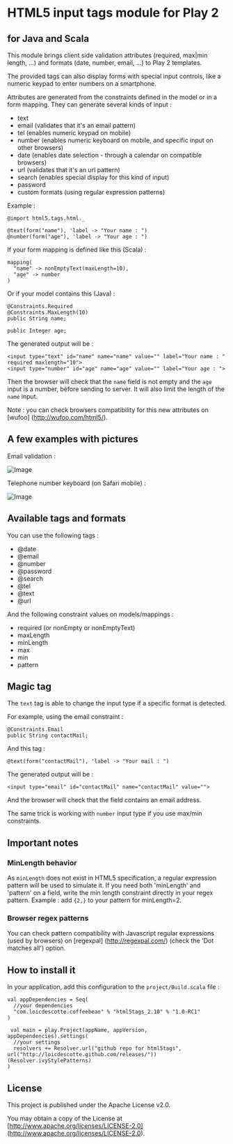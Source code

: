 # HTML5 input tags module for Play 2
## for Java and Scala

This module brings client side validation attributes (required, max|min length, ...) and formats (date, number, email, ...) to Play 2 templates.

The provided tags can also display forms with special input controls, like a numeric keypad to enter numbers on a smartphone.

Attributes are generated from the constraints defined in the model or in a form mapping. 
They can generate several kinds of input : 

 * text
 * email (validates that it's an email pattern)
 * tel (enables numeric keypad on mobile)
 * number (enables numeric keyboard on mobile, and specific input on other browsers) 
 * date (enables date selection - through a calendar on compatible browsers)
 * url (validates that it's an url pattern)
 * search (enables special display for this kind of input)
 * password 
 * custom formats (using regular expression patterns)

Example :

    @import html5.tags.html._

    @text(form("name"), 'label -> "Your name : ")
    @number(form("age"), 'label -> "Your age : ") 

If your form mapping is defined like this (Scala) :

    mapping(          
      "name" -> nonEmptyText(maxLength=10),
      "age" -> number
    )

Or if your model contains this (Java) :

    @Constraints.Required
    @Constraints.MaxLength(10)
    public String name;
    
    public Integer age;
 
 The generated output will be : 
 
    <input type="text" id="name" name="name" value="" label="Your name : " required maxlength="10">
    <input type="number" id="age" name="age" value="" label="Your age : ">
    
Then the browser will check that the `name` field is not empty and the `age` input is a number, before sending to server. 
It will also limit the length of the `name` input.

Note : you can check browsers compatibility for this new attributes on [wufoo] (http://wufoo.com/html5/).

## A few examples with pictures

Email validation :

![Image](http://wufoo.com/html5/images/email-supported-firefox4b12.png)

Telephone number keyboard (on Safari mobile) :

![Image](http://wufoo.com/html5/images/tel-mobsafari-supported.png)

## Available tags and formats

You can use the following tags : 

 * @date
 * @email
 * @number
 * @password
 * @search
 * @tel
 * @text
 * @url

And the following constraint values on models/mappings :

 * required (or nonEmpty or nonEmptyText)
 * maxLength
 * minLength
 * max
 * min
 * pattern

## Magic tag

The `text` tag is able to change the input type if a specific format is detected.

For example, using the email constraint :

    @Constraints.Email
    public String contactMail;
     
And this tag :
  
    @text(form("contactMail"), 'label -> "Your mail : ")

The generated output will be :

    <input type="email" id="contactMail" name="contactMail" value="">

And the browser will check that the field contains an email address.

The same trick is working with `number` input type if you use max/min constraints.

## Important notes
  
### MinLength behavior

  As `minLength` does not exist in HTML5 specification, a regular expression pattern will be used to simulate it. 
  If you need both 'minLength' and 'pattern' on a field, write the min length constraint directly in your regex pattern. Example : add `{2,}` to your pattern for minLength=2.

### Browser regex patterns

  You can check pattern compatibility with Javascript regular expressions (used by browsers) on [regexpal] (http://regexpal.com/) (check the 'Dot matches all') option.

## How to install it

In your application, add this configuration to the `project/Build.scala` file :


    val appDependencies = Seq(
      //your dependencies
      "com.loicdescotte.coffeebean" % "html5tags_2.10" % "1.0-RC1"
    )

     val main = play.Project(appName, appVersion, appDependencies).settings(
      //your settings
      resolvers += Resolver.url("github repo for html5tags", url("http://loicdescotte.github.com/releases/"))(Resolver.ivyStylePatterns)
    )
	

## License

This project is published under the Apache License v2.0.

You may obtain a copy of the License at [http://www.apache.org/licenses/LICENSE-2.0] (http://www.apache.org/licenses/LICENSE-2.0).